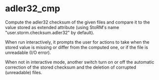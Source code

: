 adler32_cmp
===========

Compute the adler32 checksum of the given files and compare it to the value stored as
extended attribute (using StoRM's name "user.storm.checksum.adler32" by default).

When run interactively, it prompts the user for actions to take when the stored value
is missing or differ from the computed one, or if the file is unreadable (I/O error).

When not in interactive mode, another switch turn on or off the automatic correction 
of the stored checksum and the deletion of corrupted (unreadable) files.
